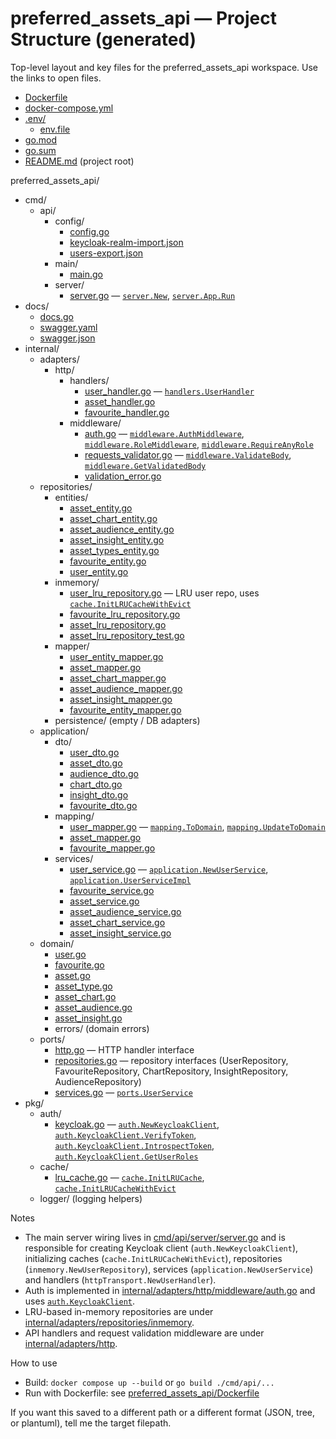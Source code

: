 # preferred_assets_api — Project Structure (generated)

Top-level layout and key files for the preferred_assets_api workspace. Use the links to open files.

- [Dockerfile](preferred_assets_api/Dockerfile)
- [docker-compose.yml](preferred_assets_api/docker-compose.yml)
- [.env/](preferred_assets_api/.env/)
  - [env.file](preferred_assets_api/.env/env.file)
- [go.mod](preferred_assets_api/go.mod)
- [go.sum](preferred_assets_api/go.sum)
- [README.md](../README.md) (project root)

preferred_assets_api/
- cmd/
  - api/
    - config/
      - [config.go](preferred_assets_api/cmd/api/config/config.go)
      - [keycloak-realm-import.json](preferred_assets_api/cmd/api/config/keycloak-realm-import.json)
      - [users-export.json](preferred_assets_api/cmd/api/config/users-export.json)
    - main/
      - [main.go](preferred_assets_api/cmd/api/main/main.go)
    - server/
      - [server.go](preferred_assets_api/cmd/api/server/server.go) — [`server.New`](preferred_assets_api/cmd/api/server/server.go), [`server.App.Run`](preferred_assets_api/cmd/api/server/server.go)
- docs/
  - [docs.go](preferred_assets_api/docs/docs.go)
  - [swagger.yaml](preferred_assets_api/docs/swagger.yaml)
  - [swagger.json](preferred_assets_api/docs/swagger.json)
- internal/
  - adapters/
    - http/
      - handlers/
        - [user_handler.go](preferred_assets_api/internal/adapters/http/handlers/user_handler.go) — [`handlers.UserHandler`](preferred_assets_api/internal/adapters/http/handlers/user_handler.go)
        - [asset_handler.go](preferred_assets_api/internal/adapters/http/handlers/asset_handler.go)
        - [favourite_handler.go](preferred_assets_api/internal/adapters/http/handlers/favourite_handler.go)
      - middleware/
        - [auth.go](preferred_assets_api/internal/adapters/http/middleware/auth.go) — [`middleware.AuthMiddleware`](preferred_assets_api/internal/adapters/http/middleware/auth.go), [`middleware.RoleMiddleware`](preferred_assets_api/internal/adapters/http/middleware/auth.go), [`middleware.RequireAnyRole`](preferred_assets_api/internal/adapters/http/middleware/auth.go)
        - [requests_validator.go](preferred_assets_api/internal/adapters/http/middleware/requests_validator.go) — [`middleware.ValidateBody`](preferred_assets_api/internal/adapters/http/middleware/requests_validator.go), [`middleware.GetValidatedBody`](preferred_assets_api/internal/adapters/http/middleware/requests_validator.go)
        - [validation_error.go](preferred_assets_api/internal/adapters/http/middleware/validation_error.go)
  - repositories/
    - entities/
      - [asset_entity.go](preferred_assets_api/internal/adapters/repositories/entities/asset_entity.go)
      - [asset_chart_entity.go](preferred_assets_api/internal/adapters/repositories/entities/asset_chart_entity.go)
      - [asset_audience_entity.go](preferred_assets_api/internal/adapters/repositories/entities/asset_audience_entity.go)
      - [asset_insight_entity.go](preferred_assets_api/internal/adapters/repositories/entities/asset_insight_entity.go)
      - [asset_types_entity.go](preferred_assets_api/internal/adapters/repositories/entities/asset_types_entity.go)
      - [favourite_entity.go](preferred_assets_api/internal/adapters/repositories/entities/favourite_entity.go)
      - [user_entity.go](preferred_assets_api/internal/adapters/repositories/entities/user_entity.go)
    - inmemory/
      - [user_lru_repository.go](preferred_assets_api/internal/adapters/repositories/inmemory/user_lru_repository.go) — LRU user repo, uses [`cache.InitLRUCacheWithEvict`](preferred_assets_api/pkg/cache/lru_cache.go)
      - [favourite_lru_repository.go](preferred_assets_api/internal/adapters/repositories/inmemory/favourite_lru_repository.go)
      - [asset_lru_repository.go](preferred_assets_api/internal/adapters/repositories/inmemory/asset_lru_repository.go)
      - [asset_lru_repository_test.go](preferred_assets_api/internal/adapters/repositories/inmemory/asset_lru_repository_test.go)
    - mapper/
      - [user_entity_mapper.go](preferred_assets_api/internal/adapters/repositories/mapper/user_entity_mapper.go)
      - [asset_mapper.go](preferred_assets_api/internal/adapters/repositories/mapper/asset_mapper.go)
      - [asset_chart_mapper.go](preferred_assets_api/internal/adapters/repositories/mapper/asset_chart_mapper.go)
      - [asset_audience_mapper.go](preferred_assets_api/internal/adapters/repositories/mapper/asset_audience_mapper.go)
      - [asset_insight_mapper.go](preferred_assets_api/internal/adapters/repositories/mapper/asset_insight_mapper.go)
      - [favourite_entity_mapper.go](preferred_assets_api/internal/adapters/repositories/mapper/favourite_entity_mapper.go)
    - persistence/ (empty / DB adapters)
  - application/
    - dto/
      - [user_dto.go](preferred_assets_api/internal/application/dto/user_dto.go)
      - [asset_dto.go](preferred_assets_api/internal/application/dto/asset_dto.go)
      - [audience_dto.go](preferred_assets_api/internal/application/dto/audience_dto.go)
      - [chart_dto.go](preferred_assets_api/internal/application/dto/chart_dto.go)
      - [insight_dto.go](preferred_assets_api/internal/application/dto/insight_dto.go)
      - [favourite_dto.go](preferred_assets_api/internal/application/dto/favourite_dto.go)
    - mapping/
      - [user_mapper.go](preferred_assets_api/internal/application/mapping/user_mapper.go) — [`mapping.ToDomain`](preferred_assets_api/internal/application/mapping/user_mapper.go), [`mapping.UpdateToDomain`](preferred_assets_api/internal/application/mapping/user_mapper.go)
      - [asset_mapper.go](preferred_assets_api/internal/application/mapping/asset_mapper.go)
      - [favourite_mapper.go](preferred_assets_api/internal/application/mapping/favourite_mapper.go)
    - services/
      - [user_service.go](preferred_assets_api/internal/application/services/user_service.go) — [`application.NewUserService`](preferred_assets_api/internal/application/services/user_service.go), [`application.UserServiceImpl`](preferred_assets_api/internal/application/services/user_service.go)
      - [favourite_service.go](preferred_assets_api/internal/application/services/favourite_service.go)
      - [asset_service.go](preferred_assets_api/internal/application/services/asset_service.go)
      - [asset_audience_service.go](preferred_assets_api/internal/application/services/asset_audience_service.go)
      - [asset_chart_service.go](preferred_assets_api/internal/application/services/asset_chart_service.go)
      - [asset_insight_service.go](preferred_assets_api/internal/application/services/asset_insight_service.go)
  - domain/
    - [user.go](preferred_assets_api/internal/domain/user.go)
    - [favourite.go](preferred_assets_api/internal/domain/favourite.go)
    - [asset.go](preferred_assets_api/internal/domain/asset.go)
    - [asset_type.go](preferred_assets_api/internal/domain/asset_type.go)
    - [asset_chart.go](preferred_assets_api/internal/domain/asset_chart.go)
    - [asset_audience.go](preferred_assets_api/internal/domain/asset_audience.go)
    - [asset_insight.go](preferred_assets_api/internal/domain/asset_insight.go)
    - errors/ (domain errors)
  - ports/
    - [http.go](preferred_assets_api/internal/ports/http.go) — HTTP handler interface
    - [repositories.go](preferred_assets_api/internal/ports/repositories.go) — repository interfaces (UserRepository, FavouriteRepository, ChartRepository, InsightRepository, AudienceRepository)
    - [services.go](preferred_assets_api/internal/ports/services.go) — [`ports.UserService`](preferred_assets_api/internal/ports/services.go)
- pkg/
  - auth/
    - [keycloak.go](preferred_assets_api/pkg/auth/keycloak.go) — [`auth.NewKeycloakClient`](preferred_assets_api/pkg/auth/keycloak.go), [`auth.KeycloakClient.VerifyToken`](preferred_assets_api/pkg/auth/keycloak.go), [`auth.KeycloakClient.IntrospectToken`](preferred_assets_api/pkg/auth/keycloak.go), [`auth.KeycloakClient.GetUserRoles`](preferred_assets_api/pkg/auth/keycloak.go)
  - cache/
    - [lru_cache.go](preferred_assets_api/pkg/cache/lru_cache.go) — [`cache.InitLRUCache`](preferred_assets_api/pkg/cache/lru_cache.go), [`cache.InitLRUCacheWithEvict`](preferred_assets_api/pkg/cache/lru_cache.go)
  - logger/ (logging helpers)

Notes
- The main server wiring lives in [cmd/api/server/server.go](preferred_assets_api/cmd/api/server/server.go) and is responsible for creating Keycloak client (`auth.NewKeycloakClient`), initializing caches (`cache.InitLRUCacheWithEvict`), repositories (`inmemory.NewUserRepository`), services (`application.NewUserService`) and handlers (`httpTransport.NewUserHandler`).
- Auth is implemented in [internal/adapters/http/middleware/auth.go](preferred_assets_api/internal/adapters/http/middleware/auth.go) and uses [`auth.KeycloakClient`](preferred_assets_api/pkg/auth/keycloak.go).
- LRU-based in-memory repositories are under [internal/adapters/repositories/inmemory](preferred_assets_api/internal/adapters/repositories/inmemory).
- API handlers and request validation middleware are under [internal/adapters/http](preferred_assets_api/internal/adapters/http).

How to use
- Build: `docker compose up --build` or `go build ./cmd/api/...`
- Run with Dockerfile: see [preferred_assets_api/Dockerfile](preferred_assets_api/Dockerfile)

If you want this saved to a different path or a different format (JSON, tree, or plantuml), tell me the target filepath.